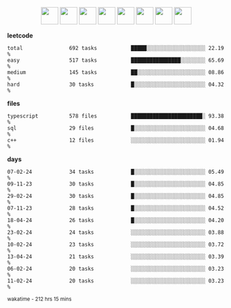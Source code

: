 <div align="center"><img src="https://assets.leetcode.com/static_assets/marketing/2024-100-lg.png" width="40" height="40"> <img src="https://assets.leetcode.com/static_assets/marketing/2024-50-lg.png" width="40" height="40"> <img src="https://assets.leetcode.com/static_assets/marketing/lg50.png" width="40" height="40"> <img src="https://leetcode.com/static/images/badges/dcc-2024-3.png" width="40" height="40"> <img src="https://leetcode.com/static/images/badges/dcc-2024-2.png" width="40" height="40"> <img src="https://leetcode.com/static/images/badges/dcc-2024-1.png" width="40" height="40"> <img src="https://leetcode.com/static/images/badges/dcc-2023-12.png" width="40" height="40"> <img src="https://leetcode.com/static/images/badges/dcc-2023-11.png" width="40" height="40"> </div>

**leetcode**
```text
total               692 tasks           █████░░░░░░░░░░░░░░░░░░░ 22.19 %             
easy                517 tasks           ████████████████░░░░░░░░ 65.69 %             
medium              145 tasks           ██░░░░░░░░░░░░░░░░░░░░░░ 08.86 %             
hard                30 tasks            █░░░░░░░░░░░░░░░░░░░░░░░ 04.32 %             
```

**files**
```text
typescript          578 files           ███████████████████████░ 93.38 %             
sql                 29 files            █░░░░░░░░░░░░░░░░░░░░░░░ 04.68 %             
c++                 12 files            ░░░░░░░░░░░░░░░░░░░░░░░░ 01.94 %             
```

**days**
```text
07-02-24            34 tasks            █░░░░░░░░░░░░░░░░░░░░░░░ 05.49 %             
09-11-23            30 tasks            █░░░░░░░░░░░░░░░░░░░░░░░ 04.85 %             
29-02-24            30 tasks            █░░░░░░░░░░░░░░░░░░░░░░░ 04.85 %             
07-11-23            28 tasks            █░░░░░░░░░░░░░░░░░░░░░░░ 04.52 %             
18-04-24            26 tasks            █░░░░░░░░░░░░░░░░░░░░░░░ 04.20 %             
23-02-24            24 tasks            ░░░░░░░░░░░░░░░░░░░░░░░░ 03.88 %             
10-02-24            23 tasks            ░░░░░░░░░░░░░░░░░░░░░░░░ 03.72 %             
13-04-24            21 tasks            ░░░░░░░░░░░░░░░░░░░░░░░░ 03.39 %             
06-02-24            20 tasks            ░░░░░░░░░░░░░░░░░░░░░░░░ 03.23 %             
11-02-24            20 tasks            ░░░░░░░░░░░░░░░░░░░░░░░░ 03.23 %             
```

<sub>wakatime - 212 hrs 15 mins</sub>